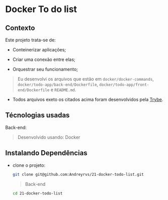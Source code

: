 # Docker To do list

## Contexto

Este projeto trata-se de:

- Conteinerizar aplicações;

- Criar uma conexão entre elas;

- Orquestrar seu funcionamento;

> Eu desenvolvi os arquivos que estão em `docker/docker-commands`, `docker/todo-app/back-end/Dockerfile`, `docker/todo-app/front-end/Dockerfile`  e `README.md`.

- Todos arquivos exeto os citados acima foram desenvolvidos pela [Trybe](https://www.betrybe.com/).

## Técnologias usadas

Back-end:
> Desenvolvido usando: Docker

## Instalando Dependências

- clone o projeto:

  ```bash
  git clone git@github.com:Andreyrvs/21-docker-todo-list.git
  ```

  > Back-end

  ```bash
  cd 21-docker-todo-list
  ```
